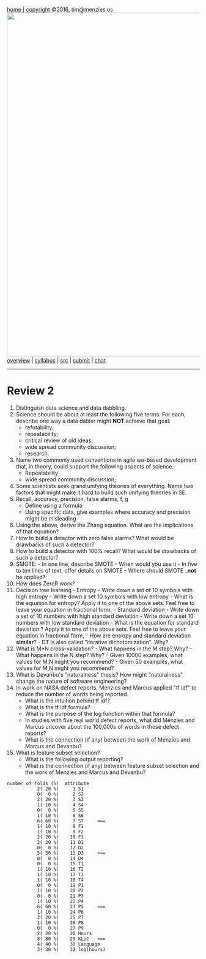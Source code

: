 [home](http://tiny.cc/fss2016) | [copyright](https://github.com/txt/fss16/blob/master/LICENSE.md) &copy;2016, tim&commat;menzies.us<br>
[<img width=900 src="https://raw.githubusercontent.com/txt/fss16/master/img/fss16.png">](http://tiny.cc/fss2016)   <br>
[overview](https://github.com/txt/fss16/blob/master/doc/overview.md) |
[syllabus](https://github.com/txt/fss16/blob/master/doc/syllabus.md) |
[src](https://github.com/txt/fss16/blob/master/src) |
[submit](http://tiny.cc/fss2016give) |
[chat](https://fss16.slack.com/) 

_______



# Review 2

1. Distinguish data science and data dabbling.
2. Science should be about at least the following five terms. For each, describe one way a data dabler might **NOT** achieve that goal:
      - refutability;
      - repeatability;
      - critical review of old ideas;
      - wide spread community discussion;
      - research. 
2. Name two commonly used conventions in agile we-based development that, in theory, could support the
following aspects of    science.
      - Repeatability
      - wide spread community discussion;
3. Some scientists seek grand unifying theories of everything. Name two factors that might make it hard to build such unifying theories in SE.
4. Recall, accuracy, precision, false alarms, f, g
      - Define using a  formula
      - Using specific data, give examples  where accuracy and precision might be  misleading
5. Using the above, derive the Zhang equation. What are the implications of that equation?
6. How to build a detector with zero false alarms? What would be drawbacks of such a detector?
7. How to build a detector with 100% recall? What would be drawbacks of such a detector?
8. SMOTE:
       - In one line, describe SMOTE
       - When would you use it
       - In five to ten lines of text, offer details on SMOTE
       - Where should SMOTE _**not** be applied?
9. How does ZeroR work?
9. Decision tree learning
       - Entropy
            - Write down a set of 10 symbols with high entropy
            - Write down a set 10 symbols with low entropy
            - What is the equation for entropy? Apply it to one of the above sets. Feel free to leave your equation in fractional form,
        - Standard deviation
            - Write down a set of 10 numbers with high standard deviation
            - Write down a set 10  numbers with low standard deviation
            - What is the equation for standard deviation ? Apply it to one of the above sets. Feel free to leave your equation in fractional form,
            - How are entropy and standard deviation **similar**?
       - DT is also called "iterative dichotomization". Why?        
9. What is M*N cross-validation?
       - What happens in the M step? Why?
       - What happens in the N step? Why?
       - Given 10000 examples, what values for M,N might you recommend?
       - Given 50 examples, what values for M,N might you recommend?
10. What is Devanbu's "naturalness" thesis? How might "naturalness" change the nature of software engineering?
11. In work on NASA defect reports, Menzies and Marcus applied "tf idf" to reduce the number of words being reported.
       - What is the intuition behind tf idf?
       - What is the tf idf formula?
       - What is the purpose of the log function within that formula?
       - In studies with five real world defect reports, what did Menzies and Marcus uncover about the 100,000s of words in those defect reports?
       - What is the connection (if any) between the work of Menzies and Marcus and Devanbu?
12. What is feature subset selection?
       - What is the following output reporting?
       - What is the connection (if any) between feature subset selection and the work of Menzies and Marcus and Devanbu?


```
number of folds (%)  attribute
           2( 20 %)     1 S1
           0(  0 %)     2 S2
           2( 20 %)     3 S3
           1( 10 %)     4 S4
           0(  0 %)     5 S5
           1( 10 %)     6 S6
           6( 60 %)     7 S7     <==
           1( 10 %)     8 F1
           1( 10 %)     9 F2
           2( 20 %)    10 F3
           2( 20 %)    11 D1
           0(  0 %)    12 D2
           5( 50 %)    13 D3     <==
           0(  0 %)    14 D4
           0(  0 %)    15 T1
           1( 10 %)    16 T2
           1( 10 %)    17 T3
           1( 10 %)    18 T4
           0(  0 %)    19 P1
           1( 10 %)    20 P2
           0(  0 %)    21 P3
           1( 10 %)    22 P4
           6( 60 %)    23 P5     <==
           1( 10 %)    24 P6
           2( 20 %)    25 P7
           1( 10 %)    26 P8
           0(  0 %)    27 P9
           2( 20 %)    28 Hours
           8( 80 %)    29 KLoC   <==
           4( 40 %)    30 Language
           3( 30 %)    32 log(hours)
```


     
